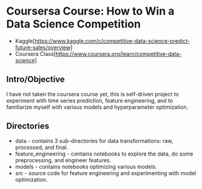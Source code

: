 # Coursersa Course: How to Win a Data Science Competition
 - Kaggle[https://www.kaggle.com/c/competitive-data-science-predict-future-sales/overview]
 - Coursera Class[https://www.coursera.org/learn/competitive-data-science]
 
## Intro/Objective
I have not taken the coursera course yet, this is self-driven project to experiment with time series prediction, feature engineering, and to familiarize myself with various models and hyperparameter optimization.

## Directories
- data - contains 3 sub-directories for data transformations: raw, processed, and final.
- feature_engineering - contains notebooks to explore the data, do some preprocessing, and engineer features. 
- models - contains notebooks optimizing various models.
- src - source code for feature engineering and experimenting with model optimization.